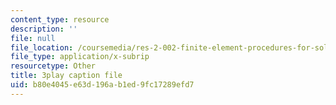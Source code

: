 ```yaml
---
content_type: resource
description: ''
file: null
file_location: /coursemedia/res-2-002-finite-element-procedures-for-solids-and-structures-spring-2010/b80e4045e63d196ab1ed9fc17289efd7_NJUIkyavUD4.srt
file_type: application/x-subrip
resourcetype: Other
title: 3play caption file
uid: b80e4045-e63d-196a-b1ed-9fc17289efd7
---
```


